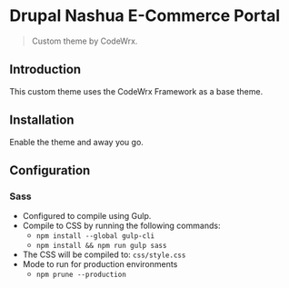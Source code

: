 <!-- @file Project Page -->
# Drupal Nashua E-Commerce Portal

> Custom theme by CodeWrx.

## Introduction
This custom theme uses the CodeWrx Framework as a base theme.

## Installation
Enable the theme and away you go.

## Configuration
### Sass
- Configured to compile using Gulp.
- Compile to CSS by running the following commands:
  - `npm install --global gulp-cli`
  - `npm install && npm run gulp sass`
- The CSS will be compiled to: `css/style.css`
- Mode to run for production environments
  - `npm prune --production`
